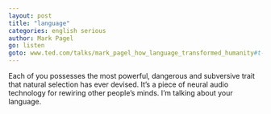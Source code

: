 ```yaml
---
layout: post
title: "language"
categories: english serious
author: Mark Pagel
go: listen
goto: www.ted.com/talks/mark_pagel_how_language_transformed_humanity#t-454949
---
```


Each of you possesses the most powerful, dangerous and subversive trait that natural selection has ever devised. It’s a piece of neural audio technology for rewiring other people’s minds. I’m talking about your language.

